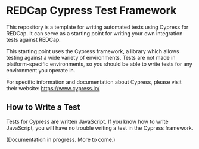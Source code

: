 # REDCap Cypress Test Framework

This repository is a template for writing automated tests using Cypress for REDCap.  It can serve as a starting point for writing your own integration tests against REDCap.

This starting point uses the Cypress framework, a library which allows testing against a wide variety of environments. Tests are not made in platform-specific environments, so you should be able to write tests for any environment you operate in.

For specific information and documentation about Cypress, please visit their website:
https://www.cypress.io/

## How to Write a Test

Tests for Cypress are written JavaScript.  If you know how to write JavaScript, you will have no trouble writing a test in the Cypress framework.

(Documentation in progress.  More to come.)
